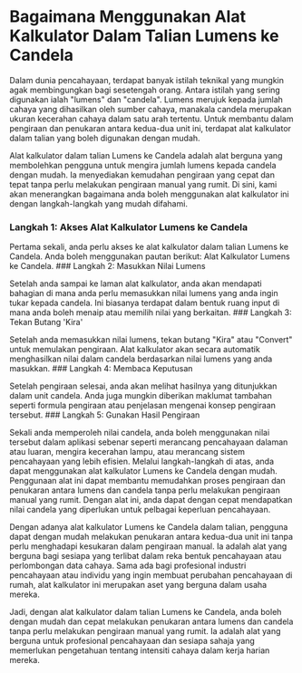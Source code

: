 Bagaimana Menggunakan Alat Kalkulator Dalam Talian Lumens ke Candela
====================================================================

Dalam dunia pencahayaan, terdapat banyak istilah teknikal yang mungkin agak membingungkan bagi sesetengah orang. Antara istilah yang sering digunakan ialah "lumens" dan "candela". Lumens merujuk kepada jumlah cahaya yang dihasilkan oleh sumber cahaya, manakala candela merupakan ukuran kecerahan cahaya dalam satu arah tertentu. Untuk membantu dalam pengiraan dan penukaran antara kedua-dua unit ini, terdapat alat kalkulator dalam talian yang boleh digunakan dengan mudah.

Alat kalkulator dalam talian Lumens ke Candela adalah alat berguna yang membolehkan pengguna untuk mengira jumlah lumens kepada candela dengan mudah. Ia menyediakan kemudahan pengiraan yang cepat dan tepat tanpa perlu melakukan pengiraan manual yang rumit. Di sini, kami akan menerangkan bagaimana anda boleh menggunakan alat kalkulator ini dengan langkah-langkah yang mudah difahami.

### Langkah 1: Akses Alat Kalkulator Lumens ke Candela

Pertama sekali, anda perlu akses ke alat kalkulator dalam talian Lumens ke Candela. Anda boleh menggunakan pautan berikut: Alat Kalkulator Lumens ke Candela. ### Langkah 2: Masukkan Nilai Lumens

Setelah anda sampai ke laman alat kalkulator, anda akan mendapati bahagian di mana anda perlu memasukkan nilai lumens yang anda ingin tukar kepada candela. Ini biasanya terdapat dalam bentuk ruang input di mana anda boleh menaip atau memilih nilai yang berkaitan. ### Langkah 3: Tekan Butang 'Kira'

Setelah anda memasukkan nilai lumens, tekan butang "Kira" atau "Convert" untuk memulakan pengiraan. Alat kalkulator akan secara automatik menghasilkan nilai dalam candela berdasarkan nilai lumens yang anda masukkan. ### Langkah 4: Membaca Keputusan

Setelah pengiraan selesai, anda akan melihat hasilnya yang ditunjukkan dalam unit candela. Anda juga mungkin diberikan maklumat tambahan seperti formula pengiraan atau penjelasan mengenai konsep pengiraan tersebut. ### Langkah 5: Gunakan Hasil Pengiraan

Sekali anda memperoleh nilai candela, anda boleh menggunakan nilai tersebut dalam aplikasi sebenar seperti merancang pencahayaan dalaman atau luaran, mengira kecerahan lampu, atau merancang sistem pencahayaan yang lebih efisien. Melalui langkah-langkah di atas, anda dapat menggunakan alat kalkulator Lumens ke Candela dengan mudah. Penggunaan alat ini dapat membantu memudahkan proses pengiraan dan penukaran antara lumens dan candela tanpa perlu melakukan pengiraan manual yang rumit. Dengan alat ini, anda dapat dengan cepat mendapatkan nilai candela yang diperlukan untuk pelbagai keperluan pencahayaan.

Dengan adanya alat kalkulator Lumens ke Candela dalam talian, pengguna dapat dengan mudah melakukan penukaran antara kedua-dua unit ini tanpa perlu menghadapi kesukaran dalam pengiraan manual. Ia adalah alat yang berguna bagi sesiapa yang terlibat dalam reka bentuk pencahayaan atau perlombongan data cahaya. Sama ada bagi profesional industri pencahayaan atau individu yang ingin membuat perubahan pencahayaan di rumah, alat kalkulator ini merupakan aset yang berguna dalam usaha mereka.

Jadi, dengan alat kalkulator dalam talian Lumens ke Candela, anda boleh dengan mudah dan cepat melakukan penukaran antara lumens dan candela tanpa perlu melakukan pengiraan manual yang rumit. Ia adalah alat yang berguna untuk profesional pencahayaan dan sesiapa sahaja yang memerlukan pengetahuan tentang intensiti cahaya dalam kerja harian mereka.